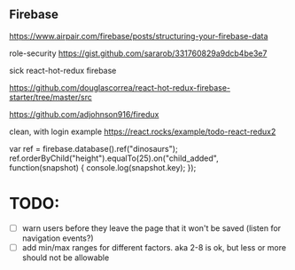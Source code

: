



## Firebase

https://www.airpair.com/firebase/posts/structuring-your-firebase-data

role-security
https://gist.github.com/sararob/331760829a9dcb4be3e7

sick react-hot-redux firebase

https://github.com/douglascorrea/react-hot-redux-firebase-starter/tree/master/src


https://github.com/adjohnson916/firedux


clean, with login example
https://react.rocks/example/todo-react-redux2


var ref = firebase.database().ref("dinosaurs");
ref.orderByChild("height").equalTo(25).on("child_added", function(snapshot) {
  console.log(snapshot.key);
});



# TODO:

+ [ ] warn users before they leave the page that it won't be saved (listen for navigation events?)
+ [ ] add min/max ranges for different factors. aka 2-8 is ok, but less or more should not be allowable
